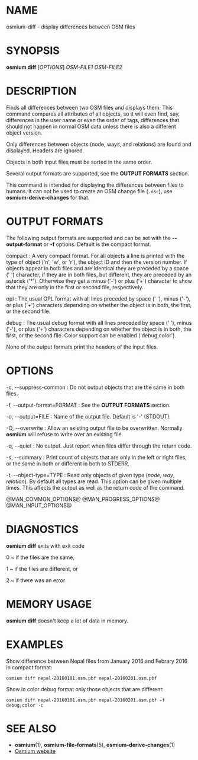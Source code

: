 
# NAME

osmium-diff - display differences between OSM files


# SYNOPSIS

**osmium diff** \[*OPTIONS*\] *OSM-FILE1* *OSM-FILE2*


# DESCRIPTION

Finds all differences between two OSM files and displays them. This command
compares all attributes of all objects, so it will even find, say, differences
in the user name or even the order of tags, differences that should not happen
in normal OSM data unless there is also a different object version.

Only differences between objects (node, ways, and relations) are found and
displayed. Headers are ignored.

Objects in both input files must be sorted in the same order.

Several output formats are supported, see the **OUTPUT FORMATS** section.

This command is intended for displaying the differences between files to
humans. It can not be used to create an OSM change file (`.osc`), use
**osmium-derive-changes** for that.


# OUTPUT FORMATS

The following output formats are supported and can be set with the
**\--output-format** or **-f** options. Default is the compact format.

compact
:   A very compact format. For all objects a line is printed with the type
    of object ('n', 'w', or 'r'), the object ID and then the version number.
    If objects appear in both files and are identical they are preceded by
    a space (' ') character, if they are in both files, but different, they
    are preceded by an asterisk ('*'). Otherwise they get a minus ('-') or
    plus ('+') character to show that they are only in the first or second
    file, respectively.

opl
:   The usual OPL format with all lines preceded by space (' '), minus
    ('-'), or plus ('+') characters depending on whether the object is in both,
    the first, or the second file.

debug
:   The usual debug format with all lines preceded by space (' '), minus
    ('-'), or plus ('+') characters depending on whether the object is in both,
    the first, or the second file. Color support can be enabled ('debug,color').

None of the output formats print the headers of the input files.


# OPTIONS

-c, \--suppress-common
:   Do not output objects that are the same in both files.

-f, \--output-format=FORMAT
:   See the **OUTPUT FORMATS** section.

-o, \--output=FILE
:   Name of the output file. Default is '-' (STDOUT).

-O, \--overwrite
:   Allow an existing output file to be overwritten. Normally **osmium** will
    refuse to write over an existing file.

-q, \--quiet
:   No output. Just report when files differ through the return code.

-s, \--summary
:   Print count of objects that are only in the left or right files, or the
    same in both or different in both to STDERR.

-t, \--object-type=TYPE
:   Read only objects of given type (*node*, *way*, *relation*).
    By default all types are read. This option can be given multiple times.
    This affects the output as well as the return code of the command.

@MAN_COMMON_OPTIONS@
@MAN_PROGRESS_OPTIONS@
@MAN_INPUT_OPTIONS@

# DIAGNOSTICS

**osmium diff** exits with exit code

0
  ~ if the files are the same,

1
  ~ if the files are different, or

2
  ~ if there was an error


# MEMORY USAGE

**osmium diff** doesn't keep a lot of data in memory.


# EXAMPLES

Show difference between Nepal files from January 2016 and Febrary 2016 in
compact format:

    osmium diff nepal-20160101.osm.pbf nepal-20160201.osm.pbf

Show in color debug format only those objects that are different:

    osmium diff nepal-20160101.osm.pbf nepal-20160201.osm.pbf -f debug,color -c


# SEE ALSO

* **osmium**(1), **osmium-file-formats**(5), **osmium-derive-changes**(1)
* [Osmium website](https://osmcode.org/osmium-tool/)

